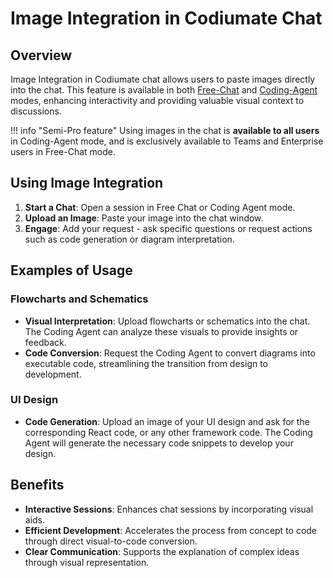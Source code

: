 # Image Integration in Codiumate Chat

## Overview

Image Integration in Codiumate chat allows users to paste images directly into the chat. This feature is available in both [Free-Chat](./modes/free-chat.md) and [Coding-Agent](./coding-agent.md) modes, enhancing interactivity and providing valuable visual context to discussions.

!!! info "Semi-Pro feature"
    Using images in the chat is **available to all users** in Coding-Agent mode, and is exclusively available to Teams and Enterprise users in Free-Chat mode.

## Using Image Integration

1. **Start a Chat**: Open a session in Free Chat or Coding Agent mode.
2. **Upload an Image**: Paste your image into the chat window.
3. **Engage**: Add your request - ask specific questions or request actions such as code generation or diagram interpretation.

## Examples of Usage

### Flowcharts and Schematics

- **Visual Interpretation**: Upload flowcharts or schematics into the chat. The Coding Agent can analyze these visuals to provide insights or feedback.
- **Code Conversion**: Request the Coding Agent to convert diagrams into executable code, streamlining the transition from design to development.

### UI Design

- **Code Generation**: Upload an image of your UI design and ask for the corresponding React code, or any other framework code. The Coding Agent will generate the necessary code snippets to develop your design.

## Benefits

- **Interactive Sessions**: Enhances chat sessions by incorporating visual aids.
- **Efficient Development**: Accelerates the process from concept to code through direct visual-to-code conversion.
- **Clear Communication**: Supports the explanation of complex ideas through visual representation.